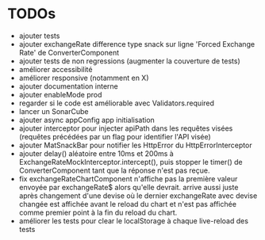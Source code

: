 # TODOs
- ajouter tests
- ajouter exchangeRate difference type snack sur ligne 'Forced Exchange Rate' de ConverterComponent
- ajouter tests de non regressions (augmenter la couverture de tests)
- améliorer accessibilité
- améliorer responsive (notamment en X)
- ajouter documentation interne
- ajouter enableMode prod
- regarder si le code est améliorable avec Validators.required
- lancer un SonarCube
- ajouter async appConfig app initialisation
- ajouter interceptor pour injecter apiPath dans les requêtes visées (requêtes précédées par un flag pour identifier l'API visée)
- ajouter MatSnackBar pour notifier les HttpError du HttpErrorInterceptor
- ajouter delay() aléatoire entre 10ms et 200ms à ExchangeRateMockInterceptor.intercept(), puis stopper le timer() de ConverterComponent tant que la réponse n'est pas reçue.
- fix exchangeRateChartComponent n'affiche pas la première valeur envoyée par exchangeRate$ alors qu'elle devrait. arrive aussi juste après changement d'une devise où le dernier exchangeRate avec devise changée est affichée avant le reload du chart et n'est pas affichée comme premier point à la fin du reload du chart.
- améliorer les tests pour clear le localStorage à chaque live-reload des tests
